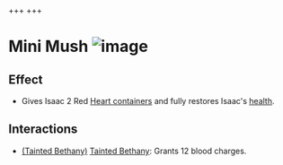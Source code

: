 +++
+++

 # Mini Mush ![image](/image/Mini_Mush.png) 


Effect
--------


* Gives Isaac 2 Red [Heart containers](/wiki/Health "Health") and fully restores Isaac's [health](/wiki/Health "Health").


Interactions
--------------


* [(Tainted Bethany)](/wiki/Tainted_Bethany "Tainted Bethany") [Tainted Bethany](/wiki/Tainted_Bethany "Tainted Bethany"): Grants 12 blood charges.


